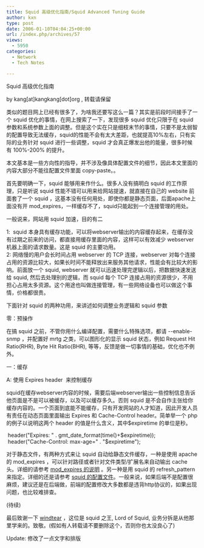 ```yaml
---
title: Squid 高级优化指南/Squid Advanced Tuning Guide
author: kxn
type: post
date: 2006-01-10T04:04:25+00:00
url: /index.php/archives/57
views:
  - 5950
categories:
  - Network
  - Tech Notes

---
```

Squid 高级优化指南 

by kang[at]kangkang[dot]org , 转载请保留

类似的题目网上已经有很多了，为啥我还要写这么一篇？其实是前段时间接手了一个 squid 优化的事情，在网上搜索了一下，发现很多 squid 优化只限于在 squid 参数和系统参数上面的调整。但是这个实在只是细枝末节的事情，只要不是太弱智的配置导致无法缓存，squid的性能不会有太大差距，也就提高10%左右，只有实际的业务针对 squid 进行一些调整，squid 才会真正爆发出他的能量，很多时候有 100%-200% 的提升。

本文基本是一些方向性的指导，并不涉及像具体配置文件的细节，因此本文里面的内容大部分不能往配置文件里面 copy-paste。。

首先要明确一下，squid 能够用来作什么。很多人没有搞明白 squid 的工作原理，只是听说 squid 性能不错可以用来给网站提速，就直接在自己的 website 前面套了一个 squid ，这基本没有任何用处，即使你都是静态页面，后面apache上面没有开 mod_expires，一样缓存不了，squid只能起到一个连接管理的用处。

一般说来，网站用 squid 加速，目的有二

1:  squid 本身具有缓存功能，可以将webserver输出的内容缓存起来，在缓存没有过期之前来的访问，都直接用缓存里面的内容，这样可以有效减少 webserver 机器上面的请求数量。这是 squid 的主要功用。  
2: 网络慢的用户会长时间占用 webserver 的 TCP 连接，webserver 对每个连接占用的资源比较大，如果长时间不能释放出来服务其他请求，性能会有比较大的影响。前面放一个 squid, webserver 就可以迅速处理完逻辑以后，把数据快速发送给 squid, 然后去处理别的逻辑，而 squid 每个 TCP 连接占用的资源很少，不用担心占用太多资源。这个用途也叫做连接管理，有一些网络设备也可以做这个事情，价格都很贵。

下面针对 squid 的两种功用，来讲述如何调整业务逻辑和 squid 参数

零：预操作

在搞 squid 之前，不管你用什么编译配置，需要什么特殊选项，都请 --enable-snmp ，并配置好 mrtg 之类，可以图形化的显示 squid 状态，例如 Request Hit Ratio(RHR), Byte Hit Ratio(BHR), 等等，反馈是做一切事情的基础，优化也不例外。

一：缓存

A: 使用 Expires header  来控制缓存

squid在缓存webserver内容的时候，需要后端webserver输出一些控制信息告诉他页面是不是可以被缓存，以及可以缓存多久。否则 squid 是不会自作主张给你缓存内容的。一个页面到底能不能缓存，只有开发网站的人才知道，因此开发人员有责任在动态页面里面输出 Expires 和 Cache-Control header。简单举一个 php 的例子以说明这两个 header 的值是什么含义，其中$expiretime 的单位是秒。

 header("Expires: " . gmt\_date\_format(time()+$expiretime));  
 header("Cache-Control: max-age=" . "$expiretime");

对于静态文件，有两种方式来让 squid 自动给静态文件缓存，一种是使用 apache 的 mod_expires ，可以针对路径或者针对文件类型/扩展名来自动输出 cache 头。详细的请参考 [mod_expires 的说明][1] 。另一种是用 squid 的 refresh_pattern 来指定。详细的还是请参考 [squid 的配置文件][2]。一般来说，如果后端不是配置很麻烦，建议还是在后端做，前端的配置修改大多数都是违背http协议的，如果出现问题，也比较难排查。

(待续)

最后致谢一下 [windtear][3] ，这位是 squid 之王, Lord of Squid, 业务分拆是从他那里学来的。致敬。(假如有人转载请不要删除这个，否则你也太没良心了)

Update: 修改了一点文字和排版

 [1]: http://httpd.apache.org/docs/2.0/mod/mod_expires.html "Apache mod_expires"
 [2]: ttp://squid.visolve.com/squid/index.htm "Squid Configuration Guide"
 [3]: http://windtear.net "Windtear"
